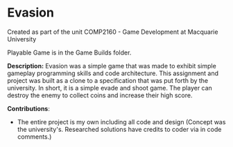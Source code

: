 # Evasion
Created as part of the unit COMP2160 - Game Development at Macquarie University

Playable Game is in the Game Builds folder.

**Description:** Evasion was a simple game that was made to exhibit simple gameplay programming skills and code architecture. This assignment and project was built as a clone to a specification that was put forth by the university. In short, it is a simple evade and shoot game. The player can destroy the enemy to collect coins and increase their high score.

**Contributions**:
- The entire project is my own including all code and design (Concept was the university's. Researched solutions have credits to coder via in code comments.)
